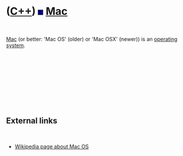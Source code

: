 



 

 

 

 

 

([C++](Cpp.htm)) ![Mac](PicMac.png) [Mac](CppMac.htm)
=====================================================

 

[Mac](CppMac.htm) (or better: 'Mac OS' (older) or 'Mac OSX' (newer)) is
an [operating system](CppOs.htm).

 

 

 

 

 

External links
--------------

 

-   [Wikipedia page about Mac OS](http://en.wikipedia.org/wiki/Mac_OS)

 

 

 

 

 





 



